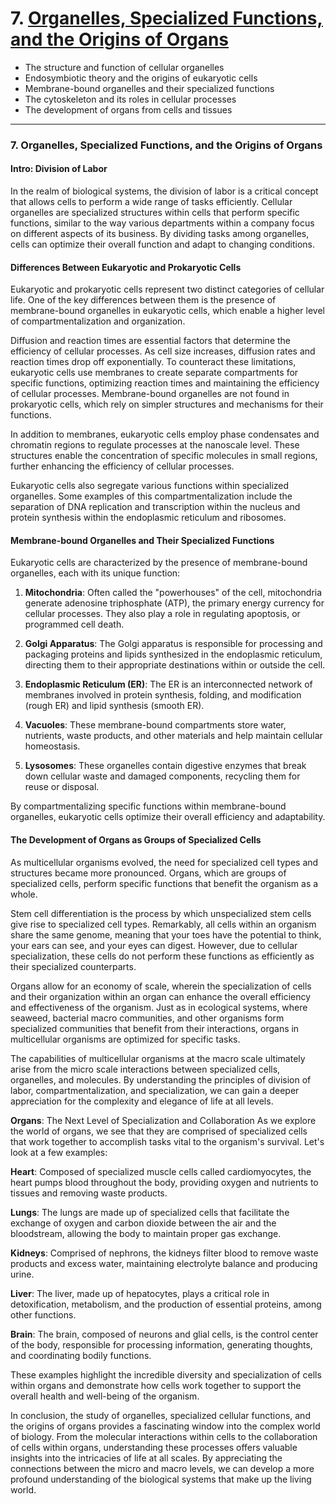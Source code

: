 # 7. [Organelles, Specialized Functions, and the Origins of Organs](07.md)

- The structure and function of cellular organelles
- Endosymbiotic theory and the origins of eukaryotic cells
- Membrane-bound organelles and their specialized functions
- The cytoskeleton and its roles in cellular processes
- The development of organs from cells and tissues

---

### 7. Organelles, Specialized Functions, and the Origins of Organs

#### Intro: Division of Labor

In the realm of biological systems, the division of labor is a critical concept that allows cells to perform a wide range of tasks efficiently. Cellular organelles are specialized structures within cells that perform specific functions, similar to the way various departments within a company focus on different aspects of its business. By dividing tasks among organelles, cells can optimize their overall function and adapt to changing conditions.

#### Differences Between Eukaryotic and Prokaryotic Cells

Eukaryotic and prokaryotic cells represent two distinct categories of cellular life. One of the key differences between them is the presence of membrane-bound organelles in eukaryotic cells, which enable a higher level of compartmentalization and organization.

Diffusion and reaction times are essential factors that determine the efficiency of cellular processes. As cell size increases, diffusion rates and reaction times drop off exponentially. To counteract these limitations, eukaryotic cells use membranes to create separate compartments for specific functions, optimizing reaction times and maintaining the efficiency of cellular processes. Membrane-bound organelles are not found in prokaryotic cells, which rely on simpler structures and mechanisms for their functions.

In addition to membranes, eukaryotic cells employ phase condensates and chromatin regions to regulate processes at the nanoscale level. These structures enable the concentration of specific molecules in small regions, further enhancing the efficiency of cellular processes.

Eukaryotic cells also segregate various functions within specialized organelles. Some examples of this compartmentalization include the separation of DNA replication and transcription within the nucleus and protein synthesis within the endoplasmic reticulum and ribosomes.

#### Membrane-bound Organelles and Their Specialized Functions

Eukaryotic cells are characterized by the presence of membrane-bound organelles, each with its unique function:

1. **Mitochondria**: Often called the "powerhouses" of the cell, mitochondria generate adenosine triphosphate (ATP), the primary energy currency for cellular processes. They also play a role in regulating apoptosis, or programmed cell death.

2. **Golgi Apparatus**: The Golgi apparatus is responsible for processing and packaging proteins and lipids synthesized in the endoplasmic reticulum, directing them to their appropriate destinations within or outside the cell.

3. **Endoplasmic Reticulum (ER)**: The ER is an interconnected network of membranes involved in protein synthesis, folding, and modification (rough ER) and lipid synthesis (smooth ER).

4. **Vacuoles**: These membrane-bound compartments store water, nutrients, waste products, and other materials and help maintain cellular homeostasis.

5. **Lysosomes**: These organelles contain digestive enzymes that break down cellular waste and damaged components, recycling them for reuse or disposal.

By compartmentalizing specific functions within membrane-bound organelles, eukaryotic cells optimize their overall efficiency and adaptability.

#### The Development of Organs as Groups of Specialized Cells

As multicellular organisms evolved, the need for specialized cell types and structures became more pronounced. Organs, which are groups of specialized cells, perform specific functions that benefit the organism as a whole.

Stem cell differentiation is the process by which unspecialized stem cells give rise to specialized cell types. Remarkably, all cells within an organism share the same genome, meaning that your toes have the potential to think, your ears can see, and your eyes can digest. However, due to cellular specialization, these cells do not perform these functions as efficiently as their specialized counterparts.

Organs allow for an economy of scale, wherein the specialization of cells and their organization within an organ can enhance the overall efficiency and effectiveness of the organism. Just as in ecological systems, where seaweed, bacterial macro communities, and other organisms form specialized communities that benefit from their interactions, organs in multicellular organisms are optimized for specific tasks.

The capabilities of multicellular organisms at the macro scale ultimately arise from the micro scale interactions between specialized cells, organelles, and molecules. By understanding the principles of division of labor, compartmentalization, and specialization, we can gain a deeper appreciation for the complexity and elegance of life at all levels.

**Organs**: The Next Level of Specialization and Collaboration
As we explore the world of organs, we see that they are comprised of specialized cells that work together to accomplish tasks vital to the organism's survival. Let's look at a few examples:

**Heart**: Composed of specialized muscle cells called cardiomyocytes, the heart pumps blood throughout the body, providing oxygen and nutrients to tissues and removing waste products.

**Lungs**: The lungs are made up of specialized cells that facilitate the exchange of oxygen and carbon dioxide between the air and the bloodstream, allowing the body to maintain proper gas exchange.

**Kidneys**: Comprised of nephrons, the kidneys filter blood to remove waste products and excess water, maintaining electrolyte balance and producing urine.

**Liver**: The liver, made up of hepatocytes, plays a critical role in detoxification, metabolism, and the production of essential proteins, among other functions.

**Brain**: The brain, composed of neurons and glial cells, is the control center of the body, responsible for processing information, generating thoughts, and coordinating bodily functions.

These examples highlight the incredible diversity and specialization of cells within organs and demonstrate how cells work together to support the overall health and well-being of the organism.

In conclusion, the study of organelles, specialized cellular functions, and the origins of organs provides a fascinating window into the complex world of biology. From the molecular interactions within cells to the collaboration of cells within organs, understanding these processes offers valuable insights into the intricacies of life at all scales. By appreciating the connections between the micro and macro levels, we can develop a more profound understanding of the biological systems that make up the living world.
